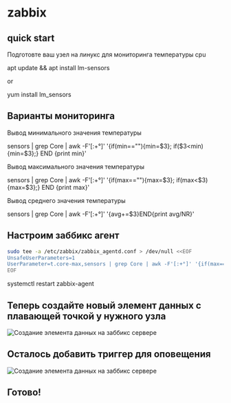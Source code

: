# zabbix
## quick start

Подготовте ваш узел на линукс для мониторинга температуры cpu

apt update && apt install lm-sensors

or

yum install lm_sensors

## Варианты мониторинга

Вывод минимального значения температуры

sensors | grep Core | awk -F'[:+°]' '{if(min==""){min=$3}; if($3<min) {min=$3};} END {print min}'

Вывод максимального значения температуры

sensors | grep Core | awk -F'[:+°]' '{if(max==""){max=$3}; if(max<$3) {max=$3};} END {print max}'

Вывод среднего значения температуры

sensors | grep Core | awk -F'[:+°]' '{avg+=$3}END{print avg/NR}'

## Настроим заббикс агент
```sh
sudo tee -a /etc/zabbix/zabbix_agentd.conf > /dev/null <<EOF
UnsafeUserParameters=1
UserParameter=t.core-max,sensors | grep Core | awk -F'[:+°]' '{if(max==""){max=$3}; if(max<$3) {max=$3};} END {print max}'
EOF
```
systemctl restart zabbix-agent

## Теперь создайте новый элемент данных с плавающей точкой у нужного узла

![Создание элемента данных на заббикс сервере](https://github.com/toxi42/zabbix/raw/main/screenshots/element-dannih.png)

## Осталось добавить триггер для оповещения

![Создание элемента данных на заббикс сервере](https://github.com/toxi42/zabbix/raw/main/screenshots/trigger.png)

## Готово!

